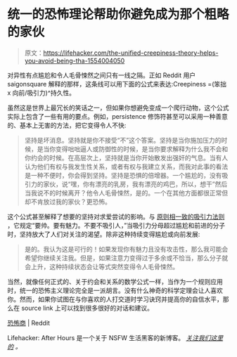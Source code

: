 # 统一的恐怖理论帮助你避免成为那个粗略的家伙

> 原文：<https://lifehacker.com/the-unified-creepiness-theory-helps-you-avoid-being-tha-1554004050>

对异性有点尴尬和令人毛骨悚然之间只有一线之隔。正如 Reddit 用户 saigonsquare 解释的那样，这条线可以用下面的公式来表达:Creepiness =(笨拙 x 向前/吸引力)^持久性。



虽然这是世界上最冗长的笑话之一，但如果你想避免变成一个爬行动物，这个公式实际上包含了一些有用的要点。例如，persistence 修饰符甚至可以采用一种善意的、基本上无害的方法，把它变得令人不快:

> 坚持是坏消息。坚持就是你不接受“不”这个答案。坚持是当你施加压力的时候，是当你变得咄咄逼人或防御性的时候，是当你要求解释为什么我不会和你约会的时候。在高层次上，坚持就是当你开始散发出强奸的气息。当有人认为他们有权与我发生性关系，或者有权与我建立关系，而我对此事的看法是一种不便时，你会得到坚持。坚持是恐惧的倍增器。一个尴尬的，没有吸引力的家伙，说“嘿，你有漂亮的乳房，我有漂亮的鸡巴，所以，想干”然后当我说不的时候离开？他令人毛骨悚然，是的。一个在其他方面都很正常但却不肯放过我的家伙？更恐怖。

这个公式甚至解释了想要的坚持对求爱尝试的影响。与 [原则相一致的吸引力法则](http://www.liveleak.com/view?i=f76_1323277426&comments=1) ，它规定“要帅。要有魅力。不要不吸引人，”当吸引力分母超过尴尬和前进的分子时，坚持放大了人们对关注的渴望。除非这种持续变得尴尬或向前发展:

> 是的。我认为这是可行的！如果发现你有魅力且没有攻击性，那么我可能会希望你继续关注我。但是，如果注意力变得过于多余或不恰当，那么分子就会上升，这种持续状态会让等式突然变得令人毛骨悚然。

当然，就像任何正式的、关于约会和关系的数学公式一样，当作为一个规则应用时，统一的恐怖主义理论完全是一派胡言。没有什么神奇的科学定理会让人喜欢你。然而，如果你试图在与你喜欢的人打交道时学习诀窍并提高你的自信水平，那么在 source link 上可以找到很多很好的对话和建议。

[恐怖商](http://www.reddit.com/r/cringepics/comments/21gf9b/i_get_more_pussy_than_u_ever_will/cgd2x3b) | Reddit

Lifehacker: After Hours 是一个关于 NSFW 生活黑客的新博客。 [*关注我们这里的*](https://twitter.com/LHAfterHours) *。*
